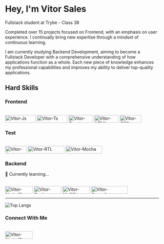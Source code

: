 # Hey, I'm Vitor Sales

Fullstack student at Trybe - Class 38

Completed over 15 projects focused on Frontend, with an emphasis on user experience. I continually bring new expertise through a mindset of continuous learning.

I am currently studying Backend Development, aiming to become a Fullstack Developer with a comprehensive understanding of how applications function as a whole. Each new piece of knowledge enhances my professional capabilities and improves my ability to deliver top-quality applications.

## Hard Skills 

### Frontend
<div style="display: inline_block"><br>
  <img align="center" alt="Vitor-Js" height="25" width="100" src="https://img.shields.io/badge/JavaScript-F7DF1E?style=for-the-badge&logo=javascript&logoColor=black">
  <img align="center" alt="Vitor-Ts" height="25" width="100" src="https://img.shields.io/badge/TypeScript-007ACC?style=for-the-badge&logo=typescript&logoColor=white">
  <img align="center" alt="Vitor-React" height="25" width="80" src="https://img.shields.io/badge/React-20232A?style=for-the-badge&logo=react&logoColor=61DAFB">
  <img align="center" alt="Vitor-HTML" height="25" width="80" src="https://img.shields.io/badge/HTML5-E34F26?style=for-the-badge&logo=html5&logoColor=white">
  <img align="center" alt="Vitor-CSS" height="25" width="70" src="https://img.shields.io/badge/CSS3-1572B6?style=for-the-badge&logo=css3&logoColor=white">
</div>

### Test
<div style="display: inline_block"><br>
  <img align="center" alt="Vitor-Jest" height="25" width="70" src="https://img.shields.io/badge/Jest-323330?style=for-the-badge&logo=Jest&logoColor=white">
  <img align="center" alt="Vitor-RTL" height="25" width="120" src="https://img.shields.io/badge/testing%20library-323330?style=for-the-badge&logo=testing-library&logoColor=red">
  <img align="center" alt="Vitor-Mocha" height="25" width="120" src="https://img.shields.io/badge/mocha.js-323330?style=for-the-badge&logo=mocha&logoColor=Brown">
</div>

### Backend
🌱 Currently learning...
 <div style="display: inline_block"><br>
   <img align="center" alt="Vitor-NodeJS" height="25" width="90" src="https://img.shields.io/badge/Node.js-43853D?style=for-the-badge&logo=node.js&logoColor=white">
   <img align="center" alt="Vitor-Docker" height="25" width="90" src="https://img.shields.io/badge/docker-%230db7ed.svg?style=for-the-badge&logo=docker&logoColor=white">
   	<img align="center" alt="Vitor-MySQL" height="25" width="90" src="https://img.shields.io/badge/MySQL-00000F?style=for-the-badge&logo=mysql&logoColor=white">
    <img align="center" alt="Vitor-Sequelize" height="25" width="120" src="https://img.shields.io/badge/Sequelize-52B0E7?style=for-the-badge&logo=Sequelize&logoColor=white">
 </div>

---

![Top Langs](https://github-readme-stats.vercel.app/api/top-langs/?username=Vitor-Sales&layout=compact&theme=dark)

### Connect With Me

<div style="display: inline_block"><br>
  <a href="https://www.linkedin.com/in/vitor-ml-sales/" target="_blank">
   <img align="center" alt="Vitor-NodeJS" height="25" width="90" src="https://img.shields.io/badge/LinkedIn-0077B5?style=for-the-badge&logo=linkedin&logoColor=white"> 
  </a>  
</div>
<!--
**Vitor-Sales/Vitor-Sales** is a ✨ _special_ ✨ repository because its `README.md` (this file) appears on your GitHub profile.

Here are some ideas to get you started:

- 🔭 I’m currently working on ...
- 🌱 I’m currently learning ...
- 👯 I’m looking to collaborate on ...
- 🤔 I’m looking for help with ...
- 💬 Ask me about ...
- 📫 How to reach me: ...
- 😄 Pronouns: ...
- ⚡ Fun fact: ...
-->

  <!--
  Link for new badges
  https://dev.to/codelikeagirl29/badges-for-markdown-1d5n
  -->

